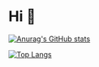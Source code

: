 # Hi 👋

[![Anurag's GitHub stats](https://github-readme-stats.vercel.app/api?username=Shota-Kurahashi&show_icons=true&theme=transparent)](https://github.com/anuraghazra/github-readme-stats)

[![Top Langs](https://github-readme-stats.vercel.app/api/top-langs/?username=Shota-Kurahashi)](https://github.com/anuraghazra/github-readme-stats)

<!--
**Shota-Kurahashi/Shota-Kurahashi** is a ✨ _special_ ✨ repository because its `README.md` (this file) appears on your GitHub profile.

Here are some ideas to get you started:

- 🔭 I’m currently working on ...
- 🌱 I’m currently learning ...
- 👯 I’m looking to collaborate on ...
- 🤔 I’m looking for help with ...
- 💬 Ask me about ...
- 📫 How to reach me: ...
- 😄 Pronouns: ...
- ⚡ Fun fact: ...
-->
